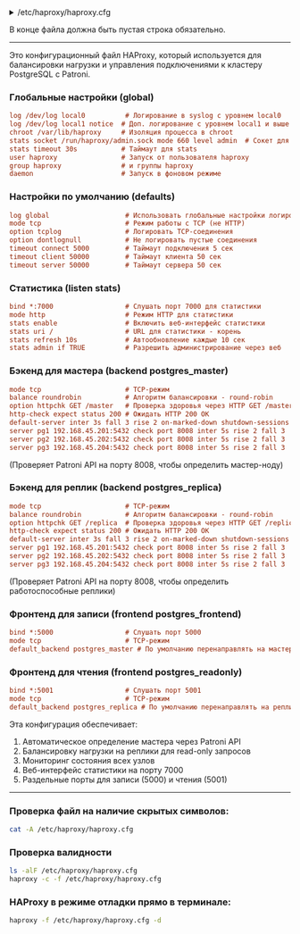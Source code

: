 <details>
<summary>/etc/haproxy/haproxy.cfg</summary>

```cfg
global
    log /dev/log local0
    log /dev/log local1 notice
    chroot /var/lib/haproxy
    stats socket /run/haproxy/admin.sock mode 660 level admin
    stats timeout 30s
    user haproxy
    group haproxy
    daemon

defaults
    log global
    mode tcp
    option tcplog
    option dontlognull
    timeout connect 5000
    timeout client 50000
    timeout server 50000

listen stats
    bind *:7000
    mode http
    stats enable
    stats uri /
    stats refresh 10s
    stats admin if TRUE

backend postgres_master
    mode tcp
    balance roundrobin
    option httpchk GET /master
    http-check expect status 200
    default-server inter 3s fall 3 rise 2 on-marked-down shutdown-sessions
    server pg1 192.168.45.201:5432 check port 8008 inter 5s rise 2 fall 3
    server pg2 192.168.45.202:5432 check port 8008 inter 5s rise 2 fall 3
    server pg3 192.168.45.204:5432 check port 8008 inter 5s rise 2 fall 3

backend postgres_replica
    mode tcp
    balance roundrobin
    option httpchk GET /replica
    http-check expect status 200
    default-server inter 3s fall 3 rise 2 on-marked-down shutdown-sessions
    server pg1 192.168.45.201:5432 check port 8008 inter 5s rise 2 fall 3
    server pg2 192.168.45.202:5432 check port 8008 inter 5s rise 2 fall 3
    server pg3 192.168.45.204:5432 check port 8008 inter 5s rise 2 fall 3

frontend postgres_frontend
    bind *:5000
    mode tcp
    default_backend postgres_master

frontend postgres_readonly
    bind *:5001
    mode tcp
    default_backend postgres_replica

```
</details>

В конце файла должна быть пустая строка обязательно.

--------------
Это конфигурационный файл HAProxy, который используется для балансировки нагрузки и управления подключениями к кластеру PostgreSQL с Patroni.

### Глобальные настройки (global)
```cfg
log /dev/log local0          # Логирование в syslog с уровнем local0
log /dev/log local1 notice  # Доп. логирование с уровнем local1 и выше notice
chroot /var/lib/haproxy     # Изоляция процесса в chroot
stats socket /run/haproxy/admin.sock mode 660 level admin  # Сокет для управления
stats timeout 30s           # Таймаут для stats
user haproxy                # Запуск от пользователя haproxy
group haproxy               # и группы haproxy
daemon                      # Запуск в фоновом режиме
```

### Настройки по умолчанию (defaults)
```cfg
log global                   # Использовать глобальные настройки логирования
mode tcp                     # Режим работы с TCP (не HTTP)
option tcplog                # Логировать TCP-соединения
option dontlognull           # Не логировать пустые соединения
timeout connect 5000         # Таймаут подключения 5 сек
timeout client 50000         # Таймаут клиента 50 сек
timeout server 50000         # Таймаут сервера 50 сек
```

### Статистика (listen stats)
```cfg
bind *:7000                  # Слушать порт 7000 для статистики
mode http                    # Режим HTTP для статистики
stats enable                 # Включить веб-интерфейс статистики
stats uri /                  # URL для статистики - корень
stats refresh 10s            # Автообновление каждые 10 сек
stats admin if TRUE          # Разрешить администрирование через веб
```

### Бэкенд для мастера (backend postgres_master)
```cfg
mode tcp                     # TCP-режим
balance roundrobin           # Алгоритм балансировки - round-robin
option httpchk GET /master   # Проверка здоровья через HTTP GET /master
http-check expect status 200 # Ожидать HTTP 200 OK
default-server inter 3s fall 3 rise 2 on-marked-down shutdown-sessions
server pg1 192.168.45.201:5432 check port 8008 inter 5s rise 2 fall 3
server pg2 192.168.45.202:5432 check port 8008 inter 5s rise 2 fall 3
server pg3 192.168.45.204:5432 check port 8008 inter 5s rise 2 fall 3
```
(Проверяет Patroni API на порту 8008, чтобы определить мастер-ноду)

### Бэкенд для реплик (backend postgres_replica)
```cfg
mode tcp                     # TCP-режим
balance roundrobin           # Алгоритм балансировки - round-robin
option httpchk GET /replica  # Проверка здоровья через HTTP GET /replica
http-check expect status 200 # Ожидать HTTP 200 OK
default-server inter 3s fall 3 rise 2 on-marked-down shutdown-sessions
server pg1 192.168.45.201:5432 check port 8008 inter 5s rise 2 fall 3
server pg2 192.168.45.202:5432 check port 8008 inter 5s rise 2 fall 3
server pg3 192.168.45.204:5432 check port 8008 inter 5s rise 2 fall 3
```
(Проверяет Patroni API на порту 8008, чтобы определить работоспособные реплики)

### Фронтенд для записи (frontend postgres_frontend)
```cfg
bind *:5000                  # Слушать порт 5000
mode tcp                     # TCP-режим
default_backend postgres_master # По умолчанию перенаправлять на мастер-бэкенд
```

### Фронтенд для чтения (frontend postgres_readonly)
```cfg
bind *:5001                  # Слушать порт 5001
mode tcp                     # TCP-режим
default_backend postgres_replica # По умолчанию перенаправлять на реплика-бэкенд
```

Эта конфигурация обеспечивает:
1. Автоматическое определение мастера через Patroni API
2. Балансировку нагрузки на реплики для read-only запросов
3. Мониторинг состояния всех узлов
4. Веб-интерфейс статистики на порту 7000
5. Раздельные порты для записи (5000) и чтения (5001)


--------------

### Проверка файл на наличие скрытых символов:
```bash
cat -A /etc/haproxy/haproxy.cfg
```
### Проверка валидности
```bash
ls -alF /etc/haproxy/haproxy.cfg
haproxy -c -f /etc/haproxy/haproxy.cfg
```
### HAProxy в режиме отладки прямо в терминале:
```bash
haproxy -f /etc/haproxy/haproxy.cfg -d
```

